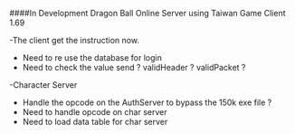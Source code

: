 ####In Development Dragon Ball Online Server using Taiwan Game Client 1.69

-The client get the instruction now.
  - Need to re use the database for login
  - Need to check the value send ? validHeader ? validPacket ?
  
-Character Server
  - Handle the opcode on the AuthServer to bypass the 150k exe file ?
  - Need to handle opcode on char server
  - Need to load data table for char server
    
